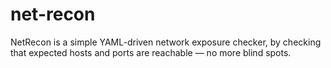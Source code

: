 # net-recon
NetRecon is a simple YAML-driven network exposure checker, by checking that expected hosts and ports are reachable — no more blind spots.
